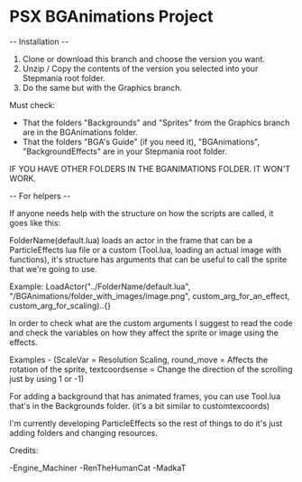 # PSX BGAnimations Project

-- Installation --

  1. Clone or download this branch and choose the version you want.
  2. Unzip / Copy the contents of the version you selected into your Stepmania root folder.
  3. Do the same but with the Graphics branch.
  
  Must check:
  
  * That the folders "Backgrounds" and "Sprites" from the Graphics branch are in the BGAnimations folder.
  * That the folders "BGA's Guide" (if you need it), "BGAnimations", "BackgroundEffects" are in your Stepmania root folder.

  IF YOU HAVE OTHER FOLDERS IN THE BGANIMATIONS FOLDER. IT WON'T WORK.

-- For helpers --

If anyone needs help with the structure on how the scripts are called, it goes like this:

  FolderName(default.lua) loads an actor in the frame that can be a ParticleEffects lua file or a custom (Tool.lua, loading an actual image with functions), it's structure has arguments that can be useful to call the sprite that we're going to use.
  
  Example: LoadActor("../FolderName/default.lua", "/BGAnimations/folder_with_images/image.png", custom_arg_for_an_effect, custom_arg_for_scaling)..{}
  
  In order to check what are the custom arguments I suggest to read the code and check the variables on how they affect the sprite or image using the effects. 
  
  Examples - (ScaleVar = Resolution Scaling, round_move = Affects the rotation of the sprite,  textcoordsense = Change the direction of the scrolling just by using 1 or -1)
  
  For adding a background that has animated frames, you can use Tool.lua that's in the Backgrounds folder. (it's a bit similar to customtexcoords)
  
  I'm currently developing ParticleEffects so the rest of things to do it's just adding folders and changing resources.

Credits:

-Engine_Machiner
-RenTheHumanCat
-MadkaT
